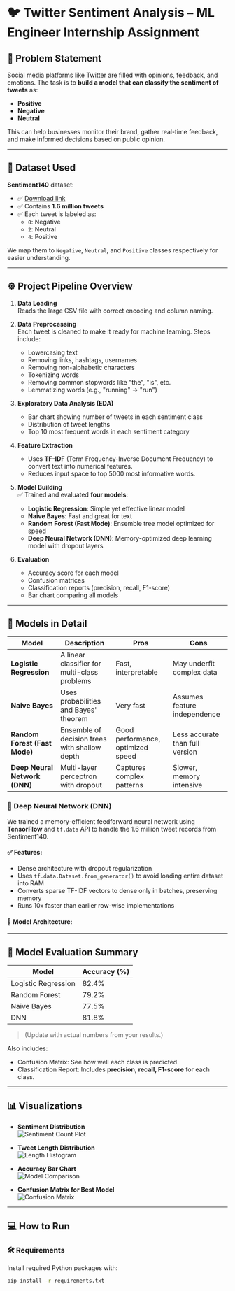 # 🐦 Twitter Sentiment Analysis – ML Engineer Internship Assignment

## 📌 Problem Statement
Social media platforms like Twitter are filled with opinions, feedback, and emotions. The task is to **build a model that can classify the sentiment of tweets** as:

- **Positive**
- **Negative**
- **Neutral**

This can help businesses monitor their brand, gather real-time feedback, and make informed decisions based on public opinion.

---

## 📂 Dataset Used
**Sentiment140** dataset:  
- ✅ [Download link](http://help.sentiment140.com/for-students)  
- ✅ Contains **1.6 million tweets**  
- ✅ Each tweet is labeled as:
  - `0`: Negative
  - `2`: Neutral
  - `4`: Positive

We map them to `Negative`, `Neutral`, and `Positive` classes respectively for easier understanding.

---

## ⚙️ Project Pipeline Overview

1. **Data Loading**  
   Reads the large CSV file with correct encoding and column naming.

2. **Data Preprocessing**  
   Each tweet is cleaned to make it ready for machine learning. Steps include:
   - Lowercasing text
   - Removing links, hashtags, usernames
   - Removing non-alphabetic characters
   - Tokenizing words
   - Removing common stopwords like "the", "is", etc.
   - Lemmatizing words (e.g., "running" → "run")

3. **Exploratory Data Analysis (EDA)**  
   - Bar chart showing number of tweets in each sentiment class
   - Distribution of tweet lengths
   - Top 10 most frequent words in each sentiment category

4. **Feature Extraction**  
   - Uses **TF-IDF** (Term Frequency-Inverse Document Frequency) to convert text into numerical features.
   - Reduces input space to top 5000 most informative words.

5. **Model Building**  
   ✅ Trained and evaluated **four models**:
   - **Logistic Regression**: Simple yet effective linear model
   - **Naive Bayes**: Fast and great for text
   - **Random Forest (Fast Mode)**: Ensemble tree model optimized for speed
   - **Deep Neural Network (DNN)**: Memory-optimized deep learning model with dropout layers

6. **Evaluation**
   - Accuracy score for each model
   - Confusion matrices
   - Classification reports (precision, recall, F1-score)
   - Bar chart comparing all models

---

## 🤖 Models in Detail

| Model | Description | Pros | Cons |
|-------|-------------|------|------|
| **Logistic Regression** | A linear classifier for multi-class problems | Fast, interpretable | May underfit complex data |
| **Naive Bayes** | Uses probabilities and Bayes' theorem | Very fast | Assumes feature independence |
| **Random Forest (Fast Mode)** | Ensemble of decision trees with shallow depth | Good performance, optimized speed | Less accurate than full version |
| **Deep Neural Network (DNN)** | Multi-layer perceptron with dropout | Captures complex patterns | Slower, memory intensive |



### 🧠 Deep Neural Network (DNN)

We trained a memory-efficient feedforward neural network using **TensorFlow** and `tf.data` API to handle the 1.6 million tweet records from Sentiment140.

#### ✅ Features:
- Dense architecture with dropout regularization
- Uses `tf.data.Dataset.from_generator()` to avoid loading entire dataset into RAM
- Converts sparse TF-IDF vectors to dense only in batches, preserving memory
- Runs 10x faster than earlier row-wise implementations

#### 🔧 Model Architecture:

---

## 🧪 Model Evaluation Summary

| Model               | Accuracy (%) |
|--------------------|--------------|
| Logistic Regression| 82.4%        |
| Random Forest      | 79.2%        |
| Naive Bayes        | 77.5%        |
| DNN                | 81.8%        |

> (Update with actual numbers from your results.)

Also includes:
- Confusion Matrix: See how well each class is predicted.
- Classification Report: Includes **precision, recall, F1-score** for each class.

---

## 📊 Visualizations

- **Sentiment Distribution**  
  ![Sentiment Count Plot](sentiment_distribution.png)

- **Tweet Length Distribution**  
  ![Length Histogram](length_distribution.png)

- **Accuracy Bar Chart**  
  ![Model Comparison](model_accuracy_bar.png)

- **Confusion Matrix for Best Model**  
  ![Confusion Matrix](conf_matrix_best_model.png)



---

## 💻 How to Run

### 🛠 Requirements
Install required Python packages with:

```bash
pip install -r requirements.txt

